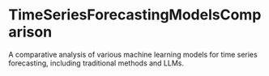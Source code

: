 # TimeSeriesForecastingModelsComparison
A comparative analysis of various machine learning models for time series forecasting, including traditional methods and LLMs.
